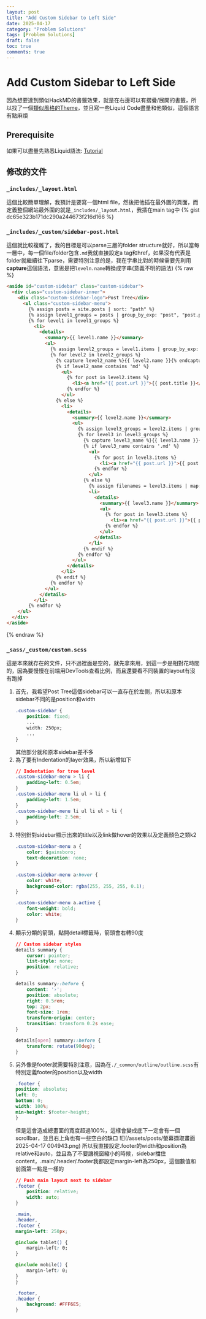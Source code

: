 ```yaml
---
layout: post
title: "Add Custom Sidebar to Left Side"
date: 2025-04-17
category: "Problem Solutions"
tags: [Problem Solutions]
draft: false
toc: true
comments: true
---
```


# Add Custom Sidebar to Left Side
因為想要達到類似HackMD的書籤效果，就是在右邊可以有摺疊/展開的書籤，所以找了一個[類似風格的Theme](https://next-sidebar.netlify.app/html/blank.html#)，並且寫一些Liquid Code盡量和他類似，這個語言有點麻煩
<!-- more -->

## Prerequisite
如果可以盡量先熟悉Liquid語法: [Tutorial](https://liquid.bootcss.com/tags/variable/)

## 修改的文件
### `_includes/_layout.html`
這個比較簡單理解，我預計是要寫一個html file，然後把他插在最外圍的頁面，而定義整個網站最外圍的就是`_includes/_layout.html`，我插在main tag中
{% gist dc65e323b171dc290a244673f216d166 %}

### `_includes/_custom/sidebar-post.html`
這個就比較複雜了，我的目標是可以parse三層的folder structure就好，所以當每一層中，每一個file/folder包含`.md`我就直接設定a tag和href，如果沒有代表是folder就繼續往下parse，需要特別注意的是，我在字串比對的時候需要先利用**capture**這個語法，意思是把`leveln.name`轉換成字串(意義不明的語法)
{% raw %}
```html
<aside id="custom-sidebar" class="custom-sidebar">
  <div class="custom-sidebar-inner">
    <div class="custom-sidebar-logo">Post Tree</div>
      <ul class="custom-sidebar-menu">
        {% assign posts = site.posts | sort: "path" %}
        {% assign level1_groups = posts | group_by_exp: "post", "post.path | split: '/' | slice: 1,1 | join: ''" %}
        {% for level1 in level1_groups %}
          <li>
            <details>
              <summary>{{ level1.name }}</summary>
              <ul>
                {% assign level2_groups = level1.items | group_by_exp: "post", "post.path | split: '/' | slice: 2,1 | join: ''" %}
                {% for level2 in level2_groups %}
                  {% capture level2_name %}{{ level2.name }}{% endcapture %}
                  {% if level2_name contains 'md' %}
                    <ul>
                      {% for post in level2.items %}
                        <li><a href="{{ post.url }}">{{ post.title }}</a></li>
                      {% endfor %}
                    </ul>
                  {% else %}
                    <li>
                      <details>
                        <summary>{{ level2.name }}</summary>
                        <ul>
                          {% assign level3_groups = level2.items | group_by_exp: "post", "post.path | split: '/' | slice: 3,1 | join: ''" %}
                          {% for level3 in level3_groups %}
                            {% capture level3_name %}{{ level3.name }}{% endcapture %}
                            {% if level3_name contains '.md' %}
                              <ul>
                                {% for post in level3.items %}
                                  <li><a href="{{ post.url }}">{{ post.title }}</a></li>
                                {% endfor %}
                              </ul>
                            {% else %}
                              {% assign filenames = level3.items | map: "path" | map: "split" | map: "last" %}
                              <li>
                                <details>
                                  <summary>{{ level3.name }}</summary>
                                  <ul>
                                    {% for post in level3.items %}
                                      <li><a href="{{ post.url }}">{{ post.title }}</a></li>
                                    {% endfor %}
                                  </ul>
                                </details>
                              </li>
                            {% endif %}
                          {% endfor %}
                        </ul>
                      </details>
                    </li>
                  {% endif %}
                {% endfor %}
              </ul>
            </details>
          </li>
        {% endfor %}
    </ul>
  </div>
</aside>
```
{% endraw %}

### `_sass/_custom/custom.scss`
這是本來就存在的文件，只不過裡面是空的，就先拿來用，到這一步是相對花時間的，因為要慢慢在前端用DevTools查看比例，而且還要看不同裝置的layout有沒有跑掉
1. 首先，我希望Post Tree這個sidebar可以一直存在於左側，所以和原本sidebar不同的是position和width
    ```css
    .custom-sidebar {
        position: fixed;
        ...
        width: 250px;
        ...
    }
    ```
    其他部分就和原本sidebar差不多
2. 為了要有Indentation的layer效果，所以新增如下
    ```css
    // Indentation for tree level
    .custom-sidebar-menu > li {
        padding-left: 0.5em;
    }
    .custom-sidebar-menu li ul > li {
        padding-left: 1.5em;
    }
    .custom-sidebar-menu li ul li ul > li {
        padding-left: 2.5em;
    }
    ```
3. 特別針對sidebar顯示出來的title以及link做hover的效果以及定義顏色之類k2
    ```css
    .custom-sidebar-menu a {
        color: $gainsboro;
        text-decoration: none;
    }

    .custom-sidebar-menu a:hover {
        color: white;
        background-color: rgba(255, 255, 255, 0.1);
    }

    .custom-sidebar-menu a.active {
        font-weight: bold;
        color: white;
    }
    ```
4. 顯示分類的箭頭，點開detail標籤時，箭頭會右轉90度
    ```css
    // Custom sidebar styles
    details summary {
        cursor: pointer;
        list-style: none;
        position: relative;
    }

    details summary::before {
        content: '›';
        position: absolute;
        right: 0.5rem;
        top: 2px;
        font-size: 1rem;
        transform-origin: center;
        transition: transform 0.2s ease;
    }

    details[open] summary::before {
        transform: rotate(90deg);
    }
    ```
5. 另外像是footer就需要特別注意，因為在`./_common/outline/outline.scss`有特別定義footer的position以及width
    ```css
    .footer {
    position: absolute;
    left: 0;
    bottom: 0;
    width: 100%;
    min-height: $footer-height;
    }
    ```
    但是這會造成總畫面的寬度超過100%，這樣會變成底下一定會有一個scrollbar，並且右上角也有一些空白的缺口
    ![](/assets/posts/螢幕擷取畫面 2025-04-17 004943.png)
    所以我直接設定.footer的width和position為relative和auto，並且為了不要讓視窗縮小的時候，sidebar擋住content，.main/.header/.footer我都設定margin-left為250px，這個數值和前面第一點是一樣的
    ```css
    // Push main layout next to sidebar
    .footer {
        position: relative;
        width: auto;
    }

    .main,
    .header,
    .footer {
    margin-left: 250px;

    @include tablet() {
        margin-left: 0;
    }

    @include mobile() {
        margin-left: 0;
    }
    }

    .footer,
    .header {
        background: #FFF6E5;
    }
    ```